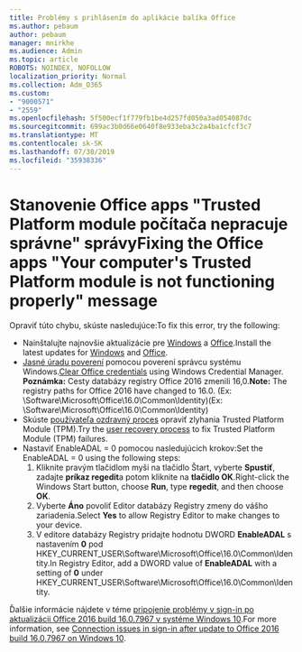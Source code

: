 ```yaml
---
title: Problémy s prihlásením do aplikácie balíka Office
ms.author: pebaum
author: pebaum
manager: mnirkhe
ms.audience: Admin
ms.topic: article
ROBOTS: NOINDEX, NOFOLLOW
localization_priority: Normal
ms.collection: Adm_O365
ms.custom:
- "9000571"
- "2559"
ms.openlocfilehash: 5f500ecf1f779fb1be4d257fd050a3ad054087dc
ms.sourcegitcommit: 699ac3b0d66e0640f8e933eba3c2a4ba1cfcf3c7
ms.translationtype: MT
ms.contentlocale: sk-SK
ms.lasthandoff: 07/30/2019
ms.locfileid: "35938336"
---
```

# <a name="fixing-the-office-apps-your-computers-trusted-platform-module-is-not-functioning-properly-message"></a><span data-ttu-id="43e10-102">Stanovenie Office apps "Trusted Platform module počítača nepracuje správne" správy</span><span class="sxs-lookup"><span data-stu-id="43e10-102">Fixing the Office apps "Your computer's Trusted Platform module is not functioning properly" message</span></span>

<span data-ttu-id="43e10-103">Opraviť túto chybu, skúste nasledujúce:</span><span class="sxs-lookup"><span data-stu-id="43e10-103">To fix this error, try the following:</span></span>

- <span data-ttu-id="43e10-104">Nainštalujte najnovšie aktualizácie pre [Windows](https://support.microsoft.com/help/4027667/windows-10-update) a [Office](https://support.office.com/article/update-office-and-your-computer-with-microsoft-update-2ab296f3-7f03-43a2-8e50-46de917611c5).</span><span class="sxs-lookup"><span data-stu-id="43e10-104">Install the latest updates for [Windows](https://support.microsoft.com/help/4027667/windows-10-update) and [Office](https://support.office.com/article/update-office-and-your-computer-with-microsoft-update-2ab296f3-7f03-43a2-8e50-46de917611c5).</span></span>
- <span data-ttu-id="43e10-105">[Jasné úradu poverení](https://docs.microsoft.com/eoffice/troubleshoot/error-messages/another-account-already-signed-in#step-3-clear-cached-credentials-on-the-computer) pomocou poverení správcu systému Windows.</span><span class="sxs-lookup"><span data-stu-id="43e10-105">[Clear Office credentials](https://docs.microsoft.com/eoffice/troubleshoot/error-messages/another-account-already-signed-in#step-3-clear-cached-credentials-on-the-computer) using Windows Credential Manager.</span></span><br/>
    <span data-ttu-id="43e10-106">**Poznámka:** Cesty databázy registry Office 2016 zmenili 16,0.</span><span class="sxs-lookup"><span data-stu-id="43e10-106">**Note:** The registry paths for Office 2016 have changed to 16.0.</span></span> <span data-ttu-id="43e10-107">(Ex: \Software\Microsoft\Office\16.0\Common\Identity\)</span><span class="sxs-lookup"><span data-stu-id="43e10-107">(Ex: \Software\Microsoft\Office\16.0\Common\Identity\)</span></span>
- <span data-ttu-id="43e10-108">Skúste [používateľa ozdravný proces](https://docs.microsoft.com/office365/troubleshoot/administration/connection-issue-when-sign-in-office-2016#symptom-2) opraviť zlyhania Trusted Platform Module (TPM).</span><span class="sxs-lookup"><span data-stu-id="43e10-108">Try the [user recovery process](https://docs.microsoft.com/office365/troubleshoot/administration/connection-issue-when-sign-in-office-2016#symptom-2) to fix Trusted Platform Module (TPM) failures.</span></span>
- <span data-ttu-id="43e10-109">Nastaviť EnableADAL = 0 pomocou nasledujúcich krokov:</span><span class="sxs-lookup"><span data-stu-id="43e10-109">Set the EnableADAL = 0 using the following steps:</span></span>  
    1. <span data-ttu-id="43e10-110">Kliknite pravým tlačidlom myši na tlačidlo Štart, vyberte **Spustiť**, zadajte **príkaz regedit**a potom kliknite na **tlačidlo OK**.</span><span class="sxs-lookup"><span data-stu-id="43e10-110">Right-click the Windows Start button, choose **Run**, type **regedit**, and then choose **OK**.</span></span>
    2. <span data-ttu-id="43e10-111">Vyberte **Áno** povoliť Editor databázy Registry zmeny do vášho zariadenia.</span><span class="sxs-lookup"><span data-stu-id="43e10-111">Select **Yes** to allow Registry Editor to make changes to your device.</span></span>
    3. <span data-ttu-id="43e10-112">V editore databázy Registry pridajte hodnotu DWORD **EnableADAL** s nastavením **0** pod HKEY_CURRENT_USER\Software\Microsoft\Office\16.0\Common\Identity.</span><span class="sxs-lookup"><span data-stu-id="43e10-112">In Registry Editor, add a DWORD value of **EnableADAL** with a setting of **0** under HKEY_CURRENT_USER\Software\Microsoft\Office\16.0\Common\Identity.</span></span>

<span data-ttu-id="43e10-113">Ďalšie informácie nájdete v téme [pripojenie problémy v sign-in po aktualizácii Office 2016 build 16.0.7967 v systéme Windows 10](https://docs.microsoft.com/office365/troubleshoot/administration/connection-issue-when-sign-in-office-2016).</span><span class="sxs-lookup"><span data-stu-id="43e10-113">For more information, see [Connection issues in sign-in after update to Office 2016 build 16.0.7967 on Windows 10](https://docs.microsoft.com/office365/troubleshoot/administration/connection-issue-when-sign-in-office-2016).</span></span>